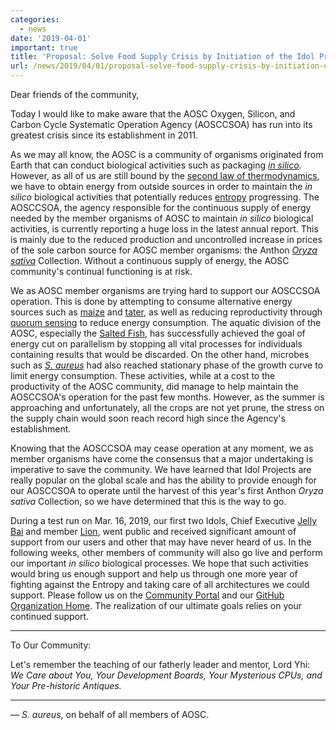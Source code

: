 ```yaml
---
categories:
  - news
date: '2019-04-01'
important: true
title: 'Proposal: Solve Food Supply Crisis by Initiation of the Idol Project'
url: /news/2019/04/01/proposal-solve-food-supply-crisis-by-initiation-of-the-idol-project.html
---
```



Dear friends of the community,

Today I would like to make aware that the AOSC Oxygen, Silicon, and Carbon Cycle Systematic Operation Agency (AOSCCSOA) has run into its greatest crisis since its establishment in 2011.

As we may all know, the AOSC is a community of organisms originated from Earth that can conduct biological activities such as packaging [_in silico_](https://enwp.org/in_silico). However, as all of us are still bound by the [second law of thermodynamics](https://enwp.org/second_law_of_thermodynamics), we have to obtain energy from outside sources in order to maintain the _in silico_ biological activities that potentially reduces [entropy](https://enwp.org/entropy) progressing. The AOSCCSOA, the agency responsible for the continuous supply of energy needed by the member organisms of AOSC to maintain _in silico_ biological activities, is currently reporting a huge loss in the latest annual report. This is mainly due to the reduced production and uncontrolled increase in prices of the sole carbon source for AOSC member organisms: the Anthon [_Oryza sativa_](https://enwp.org/Oryza_sativa) Collection. Without a continuous supply of energy, the AOSC community's continual functioning is at risk.

We as AOSC member organisms are trying hard to support our AOSCCSOA operation. This is done by attempting to consume alternative energy sources such as [maize](https://enwp.org/maize) and [tater](https://enwp.org/potato), as well as reducing reproductivity through [quorum sensing](https://enwp.org/quorum_sensing) to reduce energy consumption. The aquatic division of the AOSC, especially the [Salted Fish](https://github.com/RedL0tus), has successfully achieved the goal of energy cut on parallelism by stopping all vital processes for individuals containing results that would be discarded. On the other hand, microbes such as [_S. aureus_](https://github.com/StephDC) had also reached stationary phase of the growth curve to limit energy consumption. These activities, while at a cost to the productivity of the AOSC community, did manage to help maintain the AOSCCSOA's operation for the past few months. However, as the summer is approaching and unfortunately, all the crops are not yet prune, the stress on the supply chain would soon reach record high since the Agency's establishment.

Knowing that the AOSCCSOA may cease operation at any moment, we as member organisms have come the consensus that a major undertaking is imperative to save the community. We have learned that Idol Projects are really popular on the global scale and has the ability to provide enough for our AOSCCSOA to operate until the harvest of this year's first Anthon _Oryza sativa_ Collection, so we have determined that this is the way to go.

During a test run on Mar. 16, 2019, our first two Idols, Chief Executive [Jelly Bai](https://github.com/MingcongBai) and member [Lion](https://github.com/LionNatsu), went public and received significant amount of support from our users and other that may have never heard of us. In the following weeks, other members of community will also go live and perform our important _in silico_ biological processes. We hope that such activities would bring us enough support and help us through one more year of fighting against the Entropy and taking care of all architectures we could support. Please follow us on the [Community Portal](https://aosc.io/) and our [GitHub Organization Home](https://github.com/AOSC-Dev). The realization of our ultimate goals relies on your continued support.

--------

To Our Community:

Let's remember the teaching of our fatherly leader and mentor, Lord Yhi: *We Care about You, Your Development Boards, Your Mysterious CPUs, and Your Pre-historic Antiques.*

--------

— _S. aureus_, on behalf of all members of AOSC.